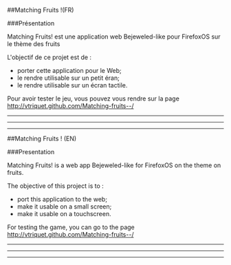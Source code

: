 ##Matching Fruits !(FR)

###Présentation

Matching Fruits! est une application web Bejeweled-like pour FirefoxOS sur le thème des fruits

L'objectif de ce projet est de :

- porter cette application pour le Web;
- le rendre utilisable sur un petit éran;
- le rendre utilisable sur un écran tactile.

Pour avoir tester le jeu, vous pouvez vous rendre sur la page <a href="http://vtriquet.github.com/Matching-fruits--/">http://vtriquet.github.com/Matching-fruits--/</a>
<hr /><hr /><hr />

##Matching Fruits ! (EN)

###Presentation

Matching Fruits! is a web app Bejeweled-like for FirefoxOS on the theme on fruits.

The objective of this project is to :

- port this application to the web;
- make it usable on a small screen;
- make it usable on a touchscreen.

For testing the game, you can go to the page <a href="http://vtriquet.github.com/Matching-fruits--/">http://vtriquet.github.com/Matching-fruits--/</a>
<hr /><hr /><hr />

